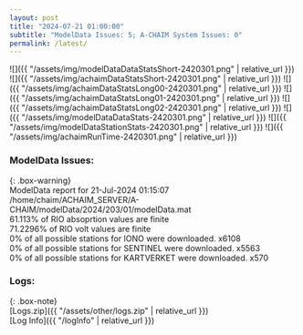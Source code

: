```yaml
---
layout: post
title: "2024-07-21 01:00:00"
subtitle: "ModelData Issues: 5; A-CHAIM System Issues: 0"
permalink: /latest/
---
```


![]({{ "/assets/img/modelDataDataStatsShort-2420301.png" | relative_url }})
![]({{ "/assets/img/achaimDataStatsShort-2420301.png" | relative_url }})
![]({{ "/assets/img/achaimDataStatsLong00-2420301.png" | relative_url }})
![]({{ "/assets/img/achaimDataStatsLong01-2420301.png" | relative_url }})
![]({{ "/assets/img/achaimDataStatsLong02-2420301.png" | relative_url }})
![]({{ "/assets/img/modelDataDataStats-2420301.png" | relative_url }})
![]({{ "/assets/img/modelDataStationStats-2420301.png" | relative_url }})
![]({{ "/assets/img/achaimRunTime-2420301.png" | relative_url }})


### ModelData Issues:  
  
{: .box-warning}  
 ModelData report for 21-Jul-2024 01:15:07   
 /home/chaim/ACHAIM_SERVER/A-CHAIM/modelData/2024/203/01/modelData.mat   
 61.113% of RIO absoprtion values are finite   
 71.2296% of RIO volt values are finite   
 0% of all possible stations for IONO were downloaded. x6108   
 0% of all possible stations for SENTINEL were downloaded. x5563   
 0% of all possible stations for KARTVERKET were downloaded. x570   
  


### Logs:  
  
{: .box-note}  
[Logs.zip]({{ "/assets/other/logs.zip" | relative_url }})  
[Log Info]({{ "/logInfo" | relative_url }})  
